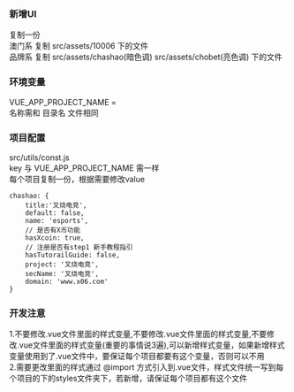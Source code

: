 ### 新增UI 
复制一份 <br>
澳门系 复制 src/assets/10006 下的文件<br>
品牌系 复制 src/assets/chashao(暗色调) src/assets/chobet(亮色调) 下的文件

### 环境变量
VUE_APP_PROJECT_NAME = <br>
名称需和 目录名 文件相同

### 项目配置
src/utils/const.js <br>
key 与 VUE_APP_PROJECT_NAME 需一样 <br>
每个项目复制一份，根据需要修改value
```
chashao: {
    title:'叉烧电竞',
    default: false,
    name: 'esports',
    // 是否有X币功能
    hasXcoin: true,
    // 注册是否有step1 新手教程指引
    hasTutorailGuide: false,
    project: '叉烧电竞',
    secName: '叉烧电竞',
    domain: 'www.x06.com'
}
```


### 开发注意
1.不要修改.vue文件里面的样式变量,不要修改.vue文件里面的样式变量,不要修改.vue文件里面的样式变量(重要的事情说3遍),可以新增样式变量，如果新增样式变量使用到了.vue文件中，要保证每个项目都要有这个变量，否则可以不用<br>
2.需要更改里面的样式通过 @import 方式引入到.vue文件，样式文件统一写到每个项目的下的styles文件夹下，若新增，请保证每个项目都有这个文件<br>

